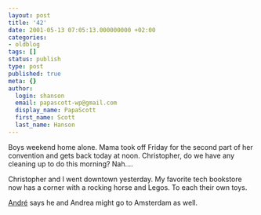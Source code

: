 ```yaml
---
layout: post
title: '42'
date: 2001-05-13 07:05:13.000000000 +02:00
categories:
- oldblog
tags: []
status: publish
type: post
published: true
meta: {}
author:
  login: shanson
  email: papascott-wp@gmail.com
  display_name: PapaScott
  first_name: Scott
  last_name: Hanson
---
```

<p>Boys weekend home alone. Mama took off Friday for the second part of her convention and gets back today at noon. Christopher, do we have any cleaning up to do this morning? Nah....</p>
<p>Christopher and I went downtown yesterday. My favorite tech bookstore now has a corner with a rocking horse and Legos. To each their own toys.</p>
<p><a href="http://shanson.editthispage.com/discuss/msgReader$578?mode=day">André</a> says he and Andrea might go to Amsterdam as well.</p>
